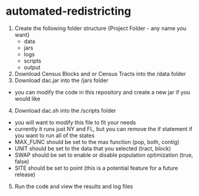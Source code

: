 # automated-redistricting

1. Create the following folder structure
  {Project Folder - any name you want}
      - data
      - jars
      - logs
      - scripts
      - output
2. Download Census Blocks and or Census Tracts into the /data folder
3. Download dac.jar into the /jars folder
  - you can modify the code in this repository and create a new jar if you would like
4. Download dac.sh into the /scripts folder
  - you will want to modify this file to fit your needs
  - currently it runs just NY and FL, but you can remove the if statement if you want to run all of the states
  - MAX_FUNC should be set to the max function (pop, both, contig)
  - UNIT should be set to the data that you selected (tract, block)
  - SWAP should be set to enable or disable population optimization (true, false)
  - SITE should be set to point (this is a potential feature for a future release)
  
 5. Run the code and view the results and log files
